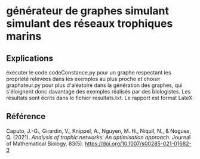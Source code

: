 # générateur de graphes simulant simulant des réseaux trophiques marins



## Explications

éxécuter le code codeConstance.py pour un graphe respectant les propriété relevées dans les exemples au plus proche et choisir graphateur.py pour plus d'aléatoire dans la génération des graphes, qui s'éloignent donc davantage des exemples réalisés par des biologistes.
Les résultats sont écrits dans le fichier resultats.txt.
Le rapport est format LateX.

## Référence

Caputo, J.-G., Girardin, V., Knippel, A., Nguyen, M. H., Niquil, N., & Nogues, Q. (2021). *Analysis of trophic networks: An optimisation approach*. Journal of Mathematical Biology, 83(5). https://doi.org/10.1007/s00285-021-01682-3

